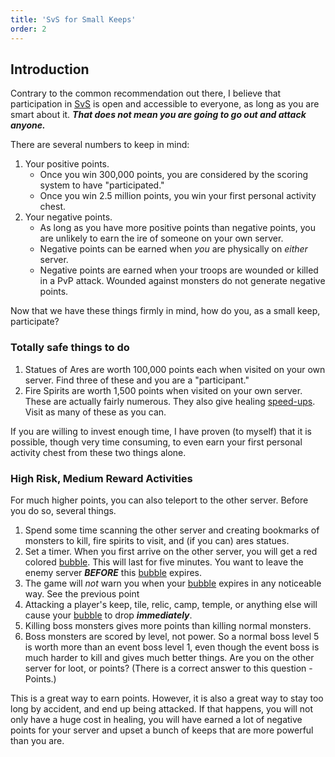 ```yaml
---
title: 'SvS for Small Keeps'
order: 2
---
```


## Introduction

Contrary to the common recommendation out there, I believe that participation
in [SvS] is open and accessible to everyone, as long as you are smart about
it. _**That does not mean you are going to go out and attack anyone.**_

There are several numbers to keep in mind:

1. Your positive points.
   - Once you win 300,000 points, you are considered by the scoring system to have "participated."
   - Once you win 2.5 million points, you win your first personal activity chest.
1. Your negative points.
   - As long as you have more positive points than negative points, you are unlikely to earn the ire of someone on your own server.
   - Negative points can be earned when _you_ are physically on _either_ server.
   - Negative points are earned when your troops are wounded or killed in a PvP attack. Wounded against monsters do not generate negative points.

Now that we have these things firmly in mind, how do you, as a small keep, participate?

### Totally safe things to do

1. Statues of Ares are worth 100,000 points each when visited on your own
   server. Find three of these and you are a "participant."
1. Fire Spirits are worth 1,500 points when visited on your own server. These
   are actually fairly numerous. They also give healing [speed-ups][]. Visit
   as many of these as you can.

If you are willing to invest enough time, I have proven (to myself) that it is
possible, though very time consuming, to even earn your first personal activity
chest from these two things alone.

[SvS]: /Reference/Glossary/#svs
[speed-ups]: /Reference/Glossary#speed-up

### High Risk, Medium Reward Activities

For much higher points, you can also teleport to the other server. Before you
do so, several things.

1. Spend some time scanning the other server and creating bookmarks of monsters
   to kill, fire spirits to visit, and (if you can) ares statues.
1. Set a timer. When you first arrive on the other server, you will get a red
   colored [bubble]. This will last for five minutes. You want to leave the
   enemy server _**BEFORE**_ this [bubble] expires.
1. The game will _not_ warn you when your [bubble] expires in any noticeable way. See the previous point
1. Attacking a player's keep, tile, relic, camp, temple, or anything else will
   cause your [bubble] to drop _**immediately**_.
1. Killing boss monsters gives more points than killing normal monsters.
1. Boss monsters are scored by level, not power. So a normal boss level 5
   is worth more than an event boss level 1, even though the event boss
   is much harder to kill and gives much better things. Are you on the other
   server for loot, or points? (There is a correct answer to this question -
   Points.)

This is a great way to earn points. However, it is also a great way to stay
too long by accident, and end up being attacked. If that happens, you will not
only have a huge cost in healing, you will have earned a lot of negative points
for your server and upset a bunch of keeps that are more powerful than you are.

[bubble]: /Reference/Glossary#bubble

